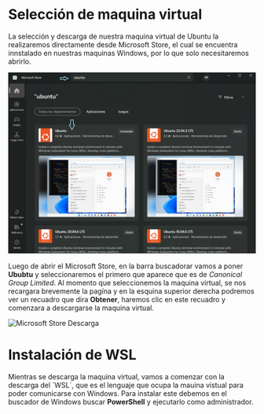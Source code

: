 # Selección de maquina virtual

La selección y descarga de nuestra maquina virtual de Ubuntu la realizaremos directamente desde Microsoft Store, el cual se encuentra innstalado en nuestras maquinas Windows, por lo que solo necesitaremos abrirlo.

![Microsoft Store](Image_Linux_Windows/busqueda_Linux.png)

Luego de abrir el Microsoft Store, en la barra buscadorar vamos a poner **Ububtu** y seleccionaremos el primero que aparece que es de *Canonical Group Limited*. Al momento que seleccionemos la maquina virtual, se nos recargara brevemente la pagína y en la esquina superior derecha podremos ver un recuadro que dira **Obtener**, haremos clic en este recuadro y comenzara a descargarse la maquina virtual.

![Microsoft Store Descarga](Image_Linux_Windows/Selección_del_sistema2.png)

# Instalación de WSL

Mientras se descarga la maquina virtual, vamos a comenzar con la descarga del ´WSL´, que es el lenguaje que ocupa la mauina vistual para poder comunicarse con Windows. Para instalar este debemos en el buscador de Windows buscar **PowerShell** y ejecutarlo como administrador.


